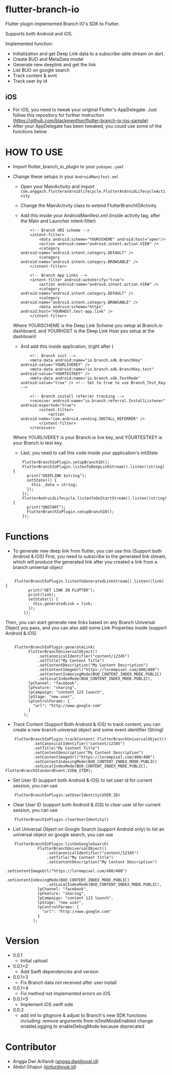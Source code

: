# flutter-branch-io
Flutter plugin implemented Branch IO's SDK to Flutter.

Supports both Android and iOS.

Implemented function:
- Initialization and get Deep Link data to a subscribe-able stream on dart.
- Create BUO and MetaData model
- Generate new deeplink and get the link
- List BUO on google search
- Track content & evnt
- Track user by id

## iOS
- For iOS, you need to tweak your original Flutter's AppDelegate. Just follow this repository for further instruction (https://github.com/blackmenthor/flutter-branch-io-ios-sample)
- After your AppDelegate has been tweaked, you could use some of the functions below

# HOW TO USE
- Import flutter_branch_io_plugin to your `pubspec.yaml`
- Change these setups in your `AndroidManifest.xml`

    - Open your MainActivity and import `com.anggach.flutterandroidlifecycle.FlutterAndroidLifecycleActivity`
    - Change the MainActivity class to extend FlutterBranchIOActivity
    - Add this inside your AndroidManifest.xml (inside activity tag, after the Main and Launcher intent-filter)

        ```
            <!-- Branch URI scheme -->
            <intent-filter>
                <data android:scheme="YOURSCHEME" android:host="open"/>
                <action android:name="android.intent.action.VIEW" />
                <category android:name="android.intent.category.DEFAULT" />
                <category android:name="android.intent.category.BROWSABLE" />
            </intent-filter>
        ```
        
        ```
            <!-- Branch App Links -->
            <intent-filter android:autoVerify="true">
                <action android:name="android.intent.action.VIEW" />
                <category android:name="android.intent.category.DEFAULT" />
                <category android:name="android.intent.category.BROWSABLE" />
                <data android:scheme="https" android:host="YOURHOST.test-app.link" />
            </intent-filter>
        ```

    Where YOURSCHEME is the Deep Link Scheme you setup at Branch.io dashboard,
     and YOURHOST is the Deep Link Host you setup at the dashboard
    - And add this inside application, (right after </activity>)
        ```
            <!-- Branch init -->
            <meta-data android:name="io.branch.sdk.BranchKey" android:value="YOURLIVEKEY" />
            <meta-data android:name="io.branch.sdk.BranchKey.test" android:value="YOURTESTKEY" />
            <meta-data android:name="io.branch.sdk.TestMode" android:value="true" /> <!-- Set to true to use Branch_Test_Key -->
        ```

        ```
            <!-- Branch install referrer tracking -->
            <receiver android:name="io.branch.referral.InstallListener" android:exported="true">
                <intent-filter>
                    <action android:name="com.android.vending.INSTALL_REFERRER" />
                </intent-filter>
            </receiver>
        ```
    Where YOURLIVEKEY is your Branch.io live key, and YOURTESTKEY is your Branch.io test key.

    - Last, you need to call this code inside your application's initState
    ```
        FlutterBranchIoPlugin.setupBranchIO();
        FlutterBranchIoPlugin.listenToDeepLinkStream().listen((string) {
          print("DEEPLINK $string");
          setState(() {
            this._data = string;
          });
        });
        FlutterAndroidLifecycle.listenToOnStartStream().listen((string) {
          print("ONSTART");
          FlutterBranchIoPlugin.setupBranchIO();
        });
    ```

# Functions
- To generate new deep link from flutter, you can use this (Support both Android & iOS)
First, you need to subscribe to the generated link stream, which will produce the generated link after you created a link from a branch universal object
```

    FlutterBranchIoPlugin.listenToGeneratedLinkStream().listen((link) {
          print("GET LINK IN FLUTTER");
          print(link);
          setState(() {
            this.generatedLink = link;
          });
        });
```

Then, you can start generate new links based on any Branch Universal Object you pass, and you can also add some Link Properties inside (support Android & iOS)
```

    FlutterBranchIoPlugin.generateLink(
          FlutterBranchUniversalObject()
              .setCanonicalIdentifier("content/12345")
              .setTitle("My Content Title")
              .setContentDescription("My Content Description")
              .setContentImageUrl("https://lorempixel.com/400/400")
              .setContentIndexingMode(BUO_CONTENT_INDEX_MODE.PUBLIC)
              .setLocalIndexMode(BUO_CONTENT_INDEX_MODE.PUBLIC),
          lpChannel: "facebook",
          lpFeature: "sharing",
          lpCampaign: "content 123 launch",
          lpStage: "new user",
          lpControlParams: {
            "url": "http://www.google.com"
          }
        );
```

- Track Content (Support Both Android & iOS)
to track content, you can create a new branch universal object and some event identifier (String)
```
    FlutterBranchIoPlugin.trackContent( FlutterBranchUniversalObject()
            .setCanonicalIdentifier("content/12345")
            .setTitle("My Content Title")
            .setContentDescription("My Content Description")
            .setContentImageUrl("https://lorempixel.com/400/400")
            .setContentIndexingMode(BUO_CONTENT_INDEX_MODE.PUBLIC)
            .setLocalIndexMode(BUO_CONTENT_INDEX_MODE.PUBLIC), FlutterBranchStandardEvent.VIEW_ITEM);
```

- Set User ID (support both Android & iOS)
to set user id for current session, you can use
```
    FlutterBranchIoPlugin.setUserIdentity(USER_ID)
```

- Clear User ID (support both Android & iOS)
to clear user id for current session, you can use
```
    FlutterBranchIoPlugin.clearUserIdentity()
```

- List Universal Object on Google Search (support Android only)
to list an universal object on google search, you can use
```
    FlutterBranchIoPlugin.listOnGoogleSearch(
              FlutterBranchUniversalObject()
                  .setCanonicalIdentifier("content/12345")
                  .setTitle("My Content Title")
                  .setContentDescription("My Content Description")
                  .setContentImageUrl("https://lorempixel.com/400/400")
                  .setContentIndexingMode(BUO_CONTENT_INDEX_MODE.PUBLIC)
                  .setLocalIndexMode(BUO_CONTENT_INDEX_MODE.PUBLIC),
              lpChannel: "facebook",
              lpFeature: "sharing",
              lpCampaign: "content 123 launch",
              lpStage: "new user",
              lpControlParams: {
                "url": "http://www.google.com"
              }
            );
```

# Version
- 0.0.1
    - Initial upload
- 0.0.1+2
    - Add Swift dependencies and version
- 0.0.1+3
    - Fix Branch data not received after user install
- 0.0.1+4
    - Fix method not implemented errors on iOS
- 0.0.1+5
    - Implement iOS swift side
- 0.0.2
    - add iml to gitignore & adjust to Branch's new SDK functions including:
    remove arguments from isTestModeEnabled
    change enableLogging to enableDebugMode because deprecated

# Contributor
- Angga Dwi Arifandi (angga.dwi@oval.id)
- Abdul Ghapur (gofur@oval.id)
